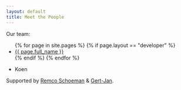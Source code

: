 ```yaml
---
layout: default
title: Meet the People
---
```


Our team:

<ul>
{% for page in site.pages %} 
{% if page.layout == "developer" %}
<li> <a href="{{ page.url | absolute_url }}">{{ page.full_name }}</a> </li>
{% endif %} 
{% endfor %}
</ul>

 * Koen

Supported by [Remco Schoeman](https://www.linkedin.com/in/remco-schoeman-07470417/) & [Gert-Jan](https://www.linkedin.com/in/gert-jan-van-staalduinen-30b2aab/).

